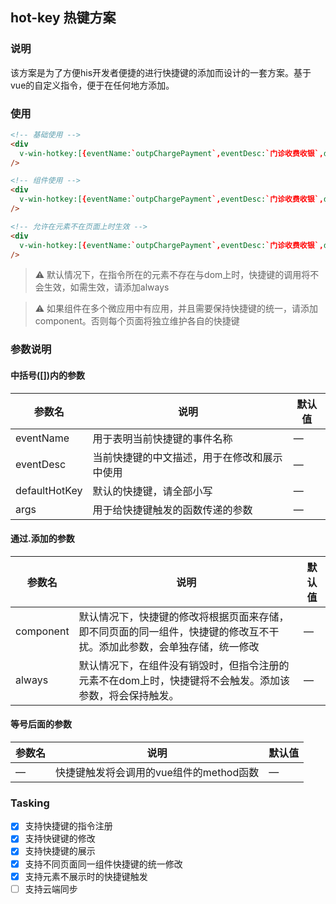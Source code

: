## hot-key 热键方案

### 说明
该方案是为了方便his开发者便捷的进行快捷键的添加而设计的一套方案。基于vue的自定义指令，便于在任何地方添加。

### 使用

```html
<!-- 基础使用 -->
<div
  v-win-hotkey:[{eventName:`outpChargePayment`,eventDesc:`门诊收费收银`,defaultHotKey:`ctrl+z`}]="handleCashier"
/>

<!-- 组件使用 -->
<div
  v-win-hotkey:[{eventName:`outpChargePayment`,eventDesc:`门诊收费收银`,defaultHotKey:`ctrl+z`}].component="handleCashier"
/>

<!-- 允许在元素不在页面上时生效 -->
<div
  v-win-hotkey:[{eventName:`outpChargePayment`,eventDesc:`门诊收费收银`,defaultHotKey:`ctrl+z`}].always="handleCashier"
/>
```

> :warning: 默认情况下，在指令所在的元素不存在与dom上时，快捷键的调用将不会生效，如需生效，请添加always

> :warning: 如果组件在多个微应用中有应用，并且需要保持快捷键的统一，请添加component。否则每个页面将独立维护各自的快捷键

### 参数说明

#### 中括号([])内的参数

| 参数名        | 说明                                         | 默认值 |
| ------------- | -------------------------------------------- | ------ |
| eventName     | 用于表明当前快捷键的事件名称                 | —      |
| eventDesc     | 当前快捷键的中文描述，用于在修改和展示中使用 | —      |
| defaultHotKey | 默认的快捷键，请全部小写                     | —      |
| args          | 用于给快捷键触发的函数传递的参数             | —      |

#### 通过.添加的参数

| 参数名    | 说明                                                         | 默认值 |
| --------- | ------------------------------------------------------------ | ------ |
| component | 默认情况下，快捷键的修改将根据页面来存储，即不同页面的同一组件，快捷键的修改互不干扰。添加此参数，会单独存储，统一修改 | —      |
| always    | 默认情况下，在组件没有销毁时，但指令注册的元素不在dom上时，快捷键将不会触发。添加该参数，将会保持触发。 | —      |

#### 等号后面的参数

| 参数名 | 说明                                    | 默认值 |
| ------ | --------------------------------------- | ------ |
| —      | 快捷键触发将会调用的vue组件的method函数 | —      |



### Tasking

- [x] 支持快捷键的指令注册
- [x] 支持快键键的修改
- [x] 支持快捷键的展示
- [x] 支持不同页面同一组件快捷键的统一修改
- [x] 支持元素不展示时的快捷键触发
- [ ] 支持云端同步